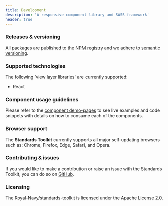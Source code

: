 ```yaml
---
title: Development
description: 'A responsive component library and SASS framework'
header: true
---
```


### Releases & versioning

All packages are published to the [NPM registry](https://www.npmjs.com/search?q=%40royalnavy) and we adhere to [semantic versioning](https://semver.org/).

### Supported technologies

The following 'view layer libraries' are currently supported:

- React

### Component usage guidelines

Please refer to the [component demo-pages](/components) to see live examples and code snippets with details on how to consume each of the components.

### Browser support

The **Standards Toolkit** currently supports all major self-updating browsers such as: Chrome, Firefox, Edge, Safari, and Opera.

### Contributing & issues

If you would like to make a contribution or raise an issue with the Standards Toolkit, you can do so on [GitHub](https://github.com/Royal-Navy/standards-toolkit).

### Licensing

The Royal-Navy/standards-toolkit is licensed under the Apache License 2.0.
